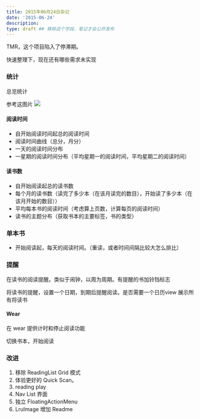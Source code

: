 ```yaml
---
title: 2015年06月24日杂记
date: '2015-06-24'
description:
type: draft ## 移除这个字段，笔记才会公开发布
---
```


TMR，这个项目陷入了停滞期。

快速整理下，现在还有哪些需求未实现

### 统计

总览统计

参考这图片
![](http://img3.appinn.com/images/201404/2014-04-12-11-59-40.png)

#### 阅读时间

- 自开始阅读时间起总的阅读时间
- 阅读时间曲线（总分，月分）
- 一天的阅读时间分布
- 一星期的阅读时间分布（平均星期一的阅读时间，平均星期二的阅读时间）

#### 读书数

- 自开始阅读起总的读书数
- 每个月的读书数（读完了多少本（在该月读完的数目），开始读了多少本（在该月开始的数目））
- 平均每本书的阅读时间（考虑算上页数，计算每页的阅读时间）
- 读书的主题分布（获取书本的主要标签，书的类型）

### 单本书

- 开始阅读起，每天的阅读时间。（重读，或者时间间隔比较大怎么排比）

### 提醒

在读书的阅读提醒。类似于闹钟，以周为周期。有提醒的书加铃铛标志

将读书的提醒，设置一个日期，到期后提醒阅读。是否需要一个日历view 展示所有将读书


#### Wear

在 wear 提供计时和停止阅读功能

切换书本，开始阅读


### 改进

1. 移除 ReadingList Grid 模式
2. 体验更好的 Quick Scan。
3. reading play
4. Nav List 界面
5. 独立 FloatingActionMenu
6. LruImage 增加 Readme
